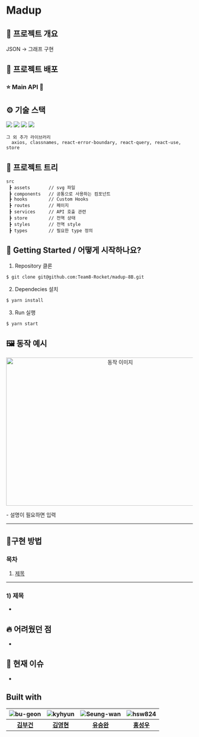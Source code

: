 # Madup

## 📜 프로젝트 개요
JSON -> 그래프 구현
## 🔗 프로젝트 배포

### ⭐ Main API 🔗 

## ⚙ 기술 스택
  <img src="https://img.shields.io/badge/TypeScript-v4.4.2-blue"/>
  <img src="https://img.shields.io/badge/React-v18.1.0-blue"/>
  <img src="https://img.shields.io/badge/Redux/toolkit-v1.8.1-blue"/>
  <img src="https://img.shields.io/badge/React Router Dom-v6.3.0-blue"/>

```
그 외 추가 라이브러리
  axios, classnames, react-error-boundary, react-query, react-use, store
```

## 🎄 프로젝트 트리
```
src
 ┣ assets       // svg 파일
 ┣ components   // 공통으로 사용하는 컴포넌트
 ┣ hooks        // Custom Hooks
 ┣ routes       // 페이지
 ┣ services     // API 호출 관련
 ┣ store        // 전역 상태
 ┣ styles       // 전역 style
 ┣ types        // 필요한 type 정의
```
## 📍 Getting Started / 어떻게 시작하나요?
1. Repository 클론
```sh
$ git clone git@github.com:Team8-Rocket/madup-8B.git
```

2. Dependecies 설치
```sh
$ yarn install
```

3. Run 실행
```sh
$ yarn start
```
## 🖼 동작 예시
<p align="center">
<img
  src="https://dummyimage.com/600x400/000/fff"
  width="600" height="400" alt="동작 이미지"
/></p>
- 설명이 필요하면 입력

---
## 🔧구현 방법

### 목차
1) [제목](#1-제목)  

---
### 1) 제목
- 

## 🔥 어려웠던 점
- 

## 💎 현재 이슈
- 

## Built with
|![bu-geon](https://avatars.githubusercontent.com/u/87363088?v=4)|![kyhyun](https://avatars.githubusercontent.com/u/77887712?v=4)|![Seung-wan](https://avatars.githubusercontent.com/u/51105841?v=4)|![hsw824](https://avatars.githubusercontent.com/u/79175916?v=4)|
|:---:|:---:|:---:|:---:|
|[**김부건**](https://github.com/bu-geon)|[**김영현**](https://github.com/kyhyun)|[**유승완**](https://github.com/kyhyun)|[**홍성우**](https://github.com/bisari31)|
